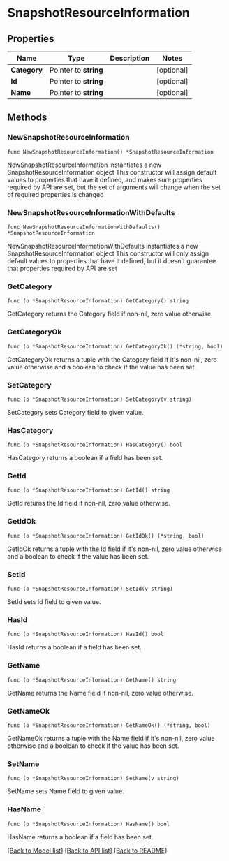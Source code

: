 # SnapshotResourceInformation

## Properties

Name | Type | Description | Notes
------------ | ------------- | ------------- | -------------
**Category** | Pointer to **string** |  | [optional] 
**Id** | Pointer to **string** |  | [optional] 
**Name** | Pointer to **string** |  | [optional] 

## Methods

### NewSnapshotResourceInformation

`func NewSnapshotResourceInformation() *SnapshotResourceInformation`

NewSnapshotResourceInformation instantiates a new SnapshotResourceInformation object
This constructor will assign default values to properties that have it defined,
and makes sure properties required by API are set, but the set of arguments
will change when the set of required properties is changed

### NewSnapshotResourceInformationWithDefaults

`func NewSnapshotResourceInformationWithDefaults() *SnapshotResourceInformation`

NewSnapshotResourceInformationWithDefaults instantiates a new SnapshotResourceInformation object
This constructor will only assign default values to properties that have it defined,
but it doesn't guarantee that properties required by API are set

### GetCategory

`func (o *SnapshotResourceInformation) GetCategory() string`

GetCategory returns the Category field if non-nil, zero value otherwise.

### GetCategoryOk

`func (o *SnapshotResourceInformation) GetCategoryOk() (*string, bool)`

GetCategoryOk returns a tuple with the Category field if it's non-nil, zero value otherwise
and a boolean to check if the value has been set.

### SetCategory

`func (o *SnapshotResourceInformation) SetCategory(v string)`

SetCategory sets Category field to given value.

### HasCategory

`func (o *SnapshotResourceInformation) HasCategory() bool`

HasCategory returns a boolean if a field has been set.

### GetId

`func (o *SnapshotResourceInformation) GetId() string`

GetId returns the Id field if non-nil, zero value otherwise.

### GetIdOk

`func (o *SnapshotResourceInformation) GetIdOk() (*string, bool)`

GetIdOk returns a tuple with the Id field if it's non-nil, zero value otherwise
and a boolean to check if the value has been set.

### SetId

`func (o *SnapshotResourceInformation) SetId(v string)`

SetId sets Id field to given value.

### HasId

`func (o *SnapshotResourceInformation) HasId() bool`

HasId returns a boolean if a field has been set.

### GetName

`func (o *SnapshotResourceInformation) GetName() string`

GetName returns the Name field if non-nil, zero value otherwise.

### GetNameOk

`func (o *SnapshotResourceInformation) GetNameOk() (*string, bool)`

GetNameOk returns a tuple with the Name field if it's non-nil, zero value otherwise
and a boolean to check if the value has been set.

### SetName

`func (o *SnapshotResourceInformation) SetName(v string)`

SetName sets Name field to given value.

### HasName

`func (o *SnapshotResourceInformation) HasName() bool`

HasName returns a boolean if a field has been set.


[[Back to Model list]](../README.md#documentation-for-models) [[Back to API list]](../README.md#documentation-for-api-endpoints) [[Back to README]](../README.md)


